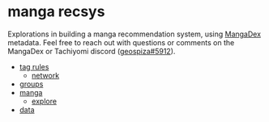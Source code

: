 # manga recsys

Explorations in building a manga recommendation system, using [MangaDex](https://mangadex.org/) metadata.
Feel free to reach out with questions or comments on the MangaDex or Tachiyomi discord ([geospiza#5912](https://geospiza.me/)).

- [tag rules](./tag-rules)
  - [network](./tag-rules/network)
- [groups](./groups)
- [manga](./manga)
  - [explore](./manga/explore)
- [data](./data)
